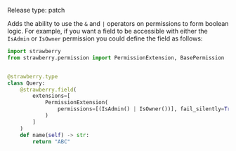Release type: patch

Adds the ability to use the `&` and `|` operators on permissions to form boolean logic. For example, if you want
a field to be accessible with either the `IsAdmin` or `IsOwner` permission you
could define the field as follows:

```python
import strawberry
from strawberry.permission import PermissionExtension, BasePermission


@strawberry.type
class Query:
    @strawberry.field(
        extensions=[
            PermissionExtension(
                permissions=[(IsAdmin() | IsOwner())], fail_silently=True
            )
        ]
    )
    def name(self) -> str:
        return "ABC"
```